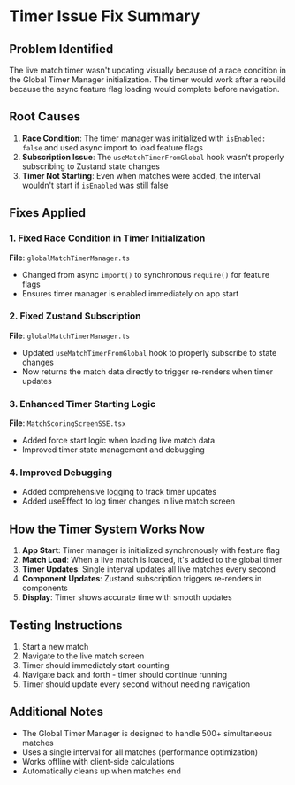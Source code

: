 # Timer Issue Fix Summary

## Problem Identified
The live match timer wasn't updating visually because of a race condition in the Global Timer Manager initialization. The timer would work after a rebuild because the async feature flag loading would complete before navigation.

## Root Causes
1. **Race Condition**: The timer manager was initialized with `isEnabled: false` and used async import to load feature flags
2. **Subscription Issue**: The `useMatchTimerFromGlobal` hook wasn't properly subscribing to Zustand state changes
3. **Timer Not Starting**: Even when matches were added, the interval wouldn't start if `isEnabled` was still false

## Fixes Applied

### 1. Fixed Race Condition in Timer Initialization
**File**: `globalMatchTimerManager.ts`
- Changed from async `import()` to synchronous `require()` for feature flags
- Ensures timer manager is enabled immediately on app start

### 2. Fixed Zustand Subscription
**File**: `globalMatchTimerManager.ts`
- Updated `useMatchTimerFromGlobal` hook to properly subscribe to state changes
- Now returns the match data directly to trigger re-renders when timer updates

### 3. Enhanced Timer Starting Logic
**File**: `MatchScoringScreenSSE.tsx`
- Added force start logic when loading live match data
- Improved timer state management and debugging

### 4. Improved Debugging
- Added comprehensive logging to track timer updates
- Added useEffect to log timer changes in live match screen

## How the Timer System Works Now

1. **App Start**: Timer manager is initialized synchronously with feature flag
2. **Match Load**: When a live match is loaded, it's added to the global timer
3. **Timer Updates**: Single interval updates all live matches every second
4. **Component Updates**: Zustand subscription triggers re-renders in components
5. **Display**: Timer shows accurate time with smooth updates

## Testing Instructions

1. Start a new match
2. Navigate to the live match screen
3. Timer should immediately start counting
4. Navigate back and forth - timer should continue running
5. Timer should update every second without needing navigation

## Additional Notes

- The Global Timer Manager is designed to handle 500+ simultaneous matches
- Uses a single interval for all matches (performance optimization)
- Works offline with client-side calculations
- Automatically cleans up when matches end